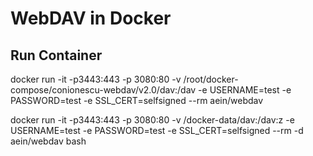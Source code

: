 # WebDAV in Docker
## Run Container

docker run -it -p3443:443 -p 3080:80 -v /root/docker-compose/conionescu-webdav/v2.0/dav:/dav -e USERNAME=test -e PASSWORD=test -e SSL_CERT=selfsigned --rm aein/webdav

docker run -it -p3443:443 -p 3080:80 -v /docker-data/dav:/dav:z -e USERNAME=test -e PASSWORD=test -e SSL_CERT=selfsigned --rm -d aein/webdav bash


